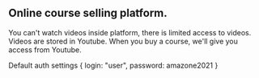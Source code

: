 ## Online course selling platform.

You can't watch videos inside platform, there is limited access
to videos. Videos are stored in Youtube. When you buy a course,
we'll give you access from Youtube.


Default auth settings
{
    login: "user",
    password: amazone2021
}
